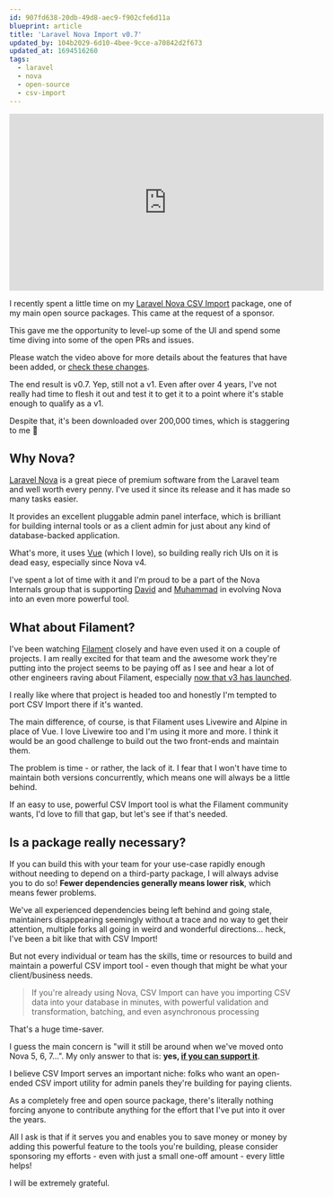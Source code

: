 ```yaml
---
id: 907fd638-20db-49d8-aec9-f902cfe6d11a
blueprint: article
title: 'Laravel Nova Import v0.7'
updated_by: 104b2029-6d10-4bee-9cce-a70842d2f673
updated_at: 1694516260
tags:
  - laravel
  - nova
  - open-source
  - csv-import
---
```

<iframe width="560" height="315" src="https://www.youtube-nocookie.com/embed/6Wxj2XtN22Q?si=-rP8w5tx_DYONd5_" title="YouTube video player" frameborder="0" allow="accelerometer; autoplay; clipboard-write; encrypted-media; gyroscope; picture-in-picture; web-share" allowfullscreen></iframe>

I recently spent a little time on my [Laravel Nova CSV Import](https://github.com/simonhamp/laravel-nova-csv-import) package, one of my main open source packages. This came at the request of a sponsor.

This gave me the opportunity to level-up some of the UI and spend some time diving into some of the open PRs and issues.

Please watch the video above for more details about the features that have been added, or [check these changes](https://github.com/simonhamp/laravel-nova-csv-import/compare/v0.6.7...v0.7.2).

The end result is v0.7. Yep, still not a v1. Even after over 4 years, I've not really had time to flesh it out and test it to get it to a point where it's stable enough to qualify as a v1.

Despite that, it's been downloaded over 200,000 times, which is staggering to me 🤯

## Why Nova?

[Laravel Nova](https://nova.laravel.com) is a great piece of premium software from the Laravel team and well worth every penny. I've used it since its release and it has made so many tasks easier.

It provides an excellent pluggable admin panel interface, which is brilliant for building internal tools or as a client admin for just about any kind of database-backed application.

What's more, it uses [Vue](https://vuejs.org/) (which I love), so building really rich UIs on it is dead easy, especially since Nova v4.

I've spent a lot of time with it and I'm proud to be a part of the Nova Internals group that is supporting [David](https://github.com/davidhemphill) and [Muhammad](https://github.com/crynobone) in evolving Nova into an even more powerful tool.

## What about Filament?

I've been watching [Filament](https://filamentphp.com) closely and have even used it on a couple of projects. I am really excited for that team and the awesome work they're putting into the project seems to be paying off as I see and hear a lot of other engineers raving about Filament, especially [now that v3 has launched](https://v3when.com/).

I really like where that project is headed too and honestly I'm tempted to port CSV Import there if it's wanted.

The main difference, of course, is that Filament uses Livewire and Alpine in place of Vue. I love Livewire too and I'm using it more and more. I think it would be an good challenge to build out the two front-ends and maintain them.

The problem is time - or rather, the lack of it. I fear that I won't have time to maintain both versions concurrently, which means one will always be a little behind.

If an easy to use, powerful CSV Import tool is what the Filament community wants, I'd love to fill that gap, but let's see if that's needed.

## Is a package really necessary?

If you can build this with your team for your use-case rapidly enough without needing to depend on a third-party package, I will always advise you to do so! **Fewer dependencies generally means lower risk**, which means fewer problems.

We've all experienced dependencies being left behind and going stale, maintainers disappearing seemingly without a trace and no way to get their attention, multiple forks all going in weird and wonderful directions... heck, I've been a bit like that with CSV Import!

But not every individual or team has the skills, time or resources to build and maintain a powerful CSV import tool - even though that might be what your client/business needs.

> If you're already using Nova, CSV Import can have you importing CSV data into your database in minutes, with powerful validation and transformation, batching, and even asynchronous processing

That's a huge time-saver.

I guess the main concern is "will it still be around when we've moved onto Nova 5, 6, 7...". My only answer to that is: **yes, [if you can support it](https://github.com/sponsors/simonhamp)**.

I believe CSV Import serves an important niche: folks who want an open-ended CSV import utility for admin panels they're building for paying clients.

As a completely free and open source package, there's literally nothing forcing anyone to contribute anything for the effort that I've put into it over the years.

All I ask is that if it serves you and enables you to save money or money by adding this powerful feature to the tools you're building, please consider sponsoring my efforts - even with just a small one-off amount - every little helps!

I will be extremely grateful.